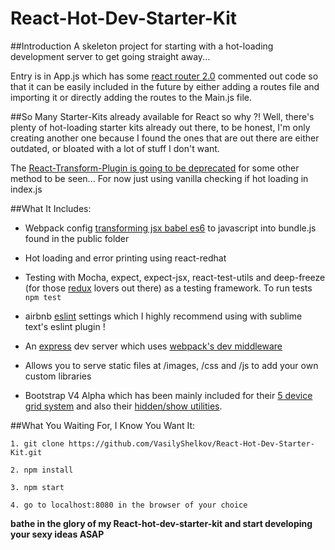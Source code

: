 # React-Hot-Dev-Starter-Kit


##Introduction
A skeleton project for starting with a hot-loading development server to get going straight away... 

Entry is in App.js which has some [react router 2.0](https://github.com/rackt/react-router) commented out code so that it can be easily included in the future by either adding a routes file and importing it or directly adding the routes to the Main.js file.

##So Many Starter-Kits already available for React so why ?!
Well, there's plenty of hot-loading starter kits already out there, to be honest, I'm only creating another one because I found the ones that are out there are either outdated, or bloated with a lot of stuff I don't want.

The [React-Transform-Plugin is going to be deprecated](https://medium.com/@dan_abramov/hot-reloading-in-react-1140438583bf#.rm0ygrt9u) for some other method to be seen... For now just using vanilla checking if hot loading in index.js 

##What It Includes:
- Webpack config [transforming jsx babel es6](https://babeljs.io/) to javascript into bundle.js found in the public folder

- Hot loading and error printing using react-redhat

- Testing with Mocha, expect, expect-jsx, react-test-utils and deep-freeze (for those [redux](https://github.com/reactjs/redux) lovers out there) as a testing framework. To run tests ```npm test```

- airbnb [eslint](https://github.com/yannickcr/eslint-plugin-react) settings which I highly recommend using with sublime text's eslint plugin !

- An [express](http://expressjs.com/) dev server which uses [webpack's dev middleware](https://github.com/webpack/webpack-dev-middleware)

- Allows you to serve static files at /images, /css and /js to add your own custom libraries

- Bootstrap V4 Alpha which has been mainly included for their [5 device grid system](http://v4-alpha.getbootstrap.com/layout/grid/) and also their [hidden/show utilities](http://v4-alpha.getbootstrap.com/layout/responsive-utilities/).


##What You Waiting For, I Know You Want It:
```
1. git clone https://github.com/VasilyShelkov/React-Hot-Dev-Starter-Kit.git

2. npm install

3. npm start

4. go to localhost:8080 in the browser of your choice
```
**bathe in the glory of my React-hot-dev-starter-kit and start developing your sexy ideas ASAP**
